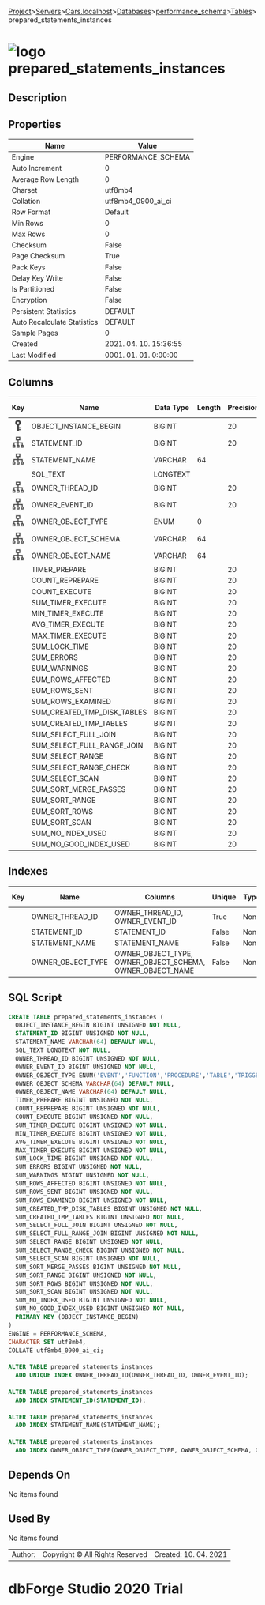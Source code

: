 [Project](../../../../../startpage.md)>[Servers](../../../../Servers.md)>[Cars.localhost](../../../Cars.localhost.md)>[Databases](../../Databases.md)>[performance_schema](../performance_schema.md)>[Tables](Tables.md)>prepared_statements_instances


# ![logo](../../../../../Images/table64.svg) prepared_statements_instances

## <a name="#Description"></a>Description
> 
## <a name="#Properties"></a>Properties
|Name|Value|
|---|---|
|Engine|PERFORMANCE_SCHEMA|
|Auto Increment|0|
|Average Row Length|0|
|Charset|utf8mb4|
|Collation|utf8mb4_0900_ai_ci|
|Row Format|Default|
|Min Rows|0|
|Max Rows|0|
|Checksum|False|
|Page Checksum|True|
|Pack Keys|False|
|Delay Key Write|False|
|Is Partitioned|False|
|Encryption|False|
|Persistent Statistics|DEFAULT|
|Auto Recalculate Statistics|DEFAULT|
|Sample Pages|0|
|Created|2021. 04. 10. 15:36:55|
|Last Modified|0001. 01. 01. 0:00:00|


## <a name="#Columns"></a>Columns
|Key|Name|Data Type|Length|Precision|Scale|Unsigned|Zerofill|Binary|Not Null|Auto Increment|Default|Virtual|Description|
|:---:|---|---|---|---|---|---|---|---|---|---|---|---|---|
|[![Primary Key ](../../../../../Images/primarykey.svg)](#Indexes)|OBJECT_INSTANCE_BEGIN|BIGINT||20||True|False|False|True|False||False||
|[![Indexes STATEMENT_ID](../../../../../Images/index.svg)](#Indexes)|STATEMENT_ID|BIGINT||20||True|False|False|True|False||False||
|[![Indexes STATEMENT_NAME](../../../../../Images/index.svg)](#Indexes)|STATEMENT_NAME|VARCHAR|64|||False|False|False|False|False|NULL|False||
||SQL_TEXT|LONGTEXT||||False|False|False|True|False||False||
|[![Indexes OWNER_THREAD_ID](../../../../../Images/index.svg)](#Indexes)|OWNER_THREAD_ID|BIGINT||20||True|False|False|True|False||False||
|[![Indexes OWNER_THREAD_ID](../../../../../Images/index.svg)](#Indexes)|OWNER_EVENT_ID|BIGINT||20||True|False|False|True|False||False||
|[![Indexes OWNER_OBJECT_TYPE](../../../../../Images/index.svg)](#Indexes)|OWNER_OBJECT_TYPE|ENUM|0|||False|False|False|False|False|NULL|False||
|[![Indexes OWNER_OBJECT_TYPE](../../../../../Images/index.svg)](#Indexes)|OWNER_OBJECT_SCHEMA|VARCHAR|64|||False|False|False|False|False|NULL|False||
|[![Indexes OWNER_OBJECT_TYPE](../../../../../Images/index.svg)](#Indexes)|OWNER_OBJECT_NAME|VARCHAR|64|||False|False|False|False|False|NULL|False||
||TIMER_PREPARE|BIGINT||20||True|False|False|True|False||False||
||COUNT_REPREPARE|BIGINT||20||True|False|False|True|False||False||
||COUNT_EXECUTE|BIGINT||20||True|False|False|True|False||False||
||SUM_TIMER_EXECUTE|BIGINT||20||True|False|False|True|False||False||
||MIN_TIMER_EXECUTE|BIGINT||20||True|False|False|True|False||False||
||AVG_TIMER_EXECUTE|BIGINT||20||True|False|False|True|False||False||
||MAX_TIMER_EXECUTE|BIGINT||20||True|False|False|True|False||False||
||SUM_LOCK_TIME|BIGINT||20||True|False|False|True|False||False||
||SUM_ERRORS|BIGINT||20||True|False|False|True|False||False||
||SUM_WARNINGS|BIGINT||20||True|False|False|True|False||False||
||SUM_ROWS_AFFECTED|BIGINT||20||True|False|False|True|False||False||
||SUM_ROWS_SENT|BIGINT||20||True|False|False|True|False||False||
||SUM_ROWS_EXAMINED|BIGINT||20||True|False|False|True|False||False||
||SUM_CREATED_TMP_DISK_TABLES|BIGINT||20||True|False|False|True|False||False||
||SUM_CREATED_TMP_TABLES|BIGINT||20||True|False|False|True|False||False||
||SUM_SELECT_FULL_JOIN|BIGINT||20||True|False|False|True|False||False||
||SUM_SELECT_FULL_RANGE_JOIN|BIGINT||20||True|False|False|True|False||False||
||SUM_SELECT_RANGE|BIGINT||20||True|False|False|True|False||False||
||SUM_SELECT_RANGE_CHECK|BIGINT||20||True|False|False|True|False||False||
||SUM_SELECT_SCAN|BIGINT||20||True|False|False|True|False||False||
||SUM_SORT_MERGE_PASSES|BIGINT||20||True|False|False|True|False||False||
||SUM_SORT_RANGE|BIGINT||20||True|False|False|True|False||False||
||SUM_SORT_ROWS|BIGINT||20||True|False|False|True|False||False||
||SUM_SORT_SCAN|BIGINT||20||True|False|False|True|False||False||
||SUM_NO_INDEX_USED|BIGINT||20||True|False|False|True|False||False||
||SUM_NO_GOOD_INDEX_USED|BIGINT||20||True|False|False|True|False||False||

## <a name="#Indexes"></a>Indexes
|Key|Name|Columns|Unique|Type|Key Lengths|
|:---:|---|---|---|---|---|
||OWNER_THREAD_ID|OWNER_THREAD_ID, OWNER_EVENT_ID|True|None||
||STATEMENT_ID|STATEMENT_ID|False|None||
||STATEMENT_NAME|STATEMENT_NAME|False|None||
||OWNER_OBJECT_TYPE|OWNER_OBJECT_TYPE, OWNER_OBJECT_SCHEMA, OWNER_OBJECT_NAME|False|None||

## <a name="#SqlScript"></a>SQL Script
```SQL
CREATE TABLE prepared_statements_instances (
  OBJECT_INSTANCE_BEGIN BIGINT UNSIGNED NOT NULL,
  STATEMENT_ID BIGINT UNSIGNED NOT NULL,
  STATEMENT_NAME VARCHAR(64) DEFAULT NULL,
  SQL_TEXT LONGTEXT NOT NULL,
  OWNER_THREAD_ID BIGINT UNSIGNED NOT NULL,
  OWNER_EVENT_ID BIGINT UNSIGNED NOT NULL,
  OWNER_OBJECT_TYPE ENUM('EVENT','FUNCTION','PROCEDURE','TABLE','TRIGGER') DEFAULT NULL,
  OWNER_OBJECT_SCHEMA VARCHAR(64) DEFAULT NULL,
  OWNER_OBJECT_NAME VARCHAR(64) DEFAULT NULL,
  TIMER_PREPARE BIGINT UNSIGNED NOT NULL,
  COUNT_REPREPARE BIGINT UNSIGNED NOT NULL,
  COUNT_EXECUTE BIGINT UNSIGNED NOT NULL,
  SUM_TIMER_EXECUTE BIGINT UNSIGNED NOT NULL,
  MIN_TIMER_EXECUTE BIGINT UNSIGNED NOT NULL,
  AVG_TIMER_EXECUTE BIGINT UNSIGNED NOT NULL,
  MAX_TIMER_EXECUTE BIGINT UNSIGNED NOT NULL,
  SUM_LOCK_TIME BIGINT UNSIGNED NOT NULL,
  SUM_ERRORS BIGINT UNSIGNED NOT NULL,
  SUM_WARNINGS BIGINT UNSIGNED NOT NULL,
  SUM_ROWS_AFFECTED BIGINT UNSIGNED NOT NULL,
  SUM_ROWS_SENT BIGINT UNSIGNED NOT NULL,
  SUM_ROWS_EXAMINED BIGINT UNSIGNED NOT NULL,
  SUM_CREATED_TMP_DISK_TABLES BIGINT UNSIGNED NOT NULL,
  SUM_CREATED_TMP_TABLES BIGINT UNSIGNED NOT NULL,
  SUM_SELECT_FULL_JOIN BIGINT UNSIGNED NOT NULL,
  SUM_SELECT_FULL_RANGE_JOIN BIGINT UNSIGNED NOT NULL,
  SUM_SELECT_RANGE BIGINT UNSIGNED NOT NULL,
  SUM_SELECT_RANGE_CHECK BIGINT UNSIGNED NOT NULL,
  SUM_SELECT_SCAN BIGINT UNSIGNED NOT NULL,
  SUM_SORT_MERGE_PASSES BIGINT UNSIGNED NOT NULL,
  SUM_SORT_RANGE BIGINT UNSIGNED NOT NULL,
  SUM_SORT_ROWS BIGINT UNSIGNED NOT NULL,
  SUM_SORT_SCAN BIGINT UNSIGNED NOT NULL,
  SUM_NO_INDEX_USED BIGINT UNSIGNED NOT NULL,
  SUM_NO_GOOD_INDEX_USED BIGINT UNSIGNED NOT NULL,
  PRIMARY KEY (OBJECT_INSTANCE_BEGIN)
)
ENGINE = PERFORMANCE_SCHEMA,
CHARACTER SET utf8mb4,
COLLATE utf8mb4_0900_ai_ci;

ALTER TABLE prepared_statements_instances 
  ADD UNIQUE INDEX OWNER_THREAD_ID(OWNER_THREAD_ID, OWNER_EVENT_ID);

ALTER TABLE prepared_statements_instances 
  ADD INDEX STATEMENT_ID(STATEMENT_ID);

ALTER TABLE prepared_statements_instances 
  ADD INDEX STATEMENT_NAME(STATEMENT_NAME);

ALTER TABLE prepared_statements_instances 
  ADD INDEX OWNER_OBJECT_TYPE(OWNER_OBJECT_TYPE, OWNER_OBJECT_SCHEMA, OWNER_OBJECT_NAME);
```

## <a name="#DependsOn"></a>Depends On
No items found

## <a name="#UsedBy"></a>Used By
No items found

||||
|---|---|---|
|Author: |Copyright © All Rights Reserved|Created: 10. 04. 2021|
# dbForge Studio 2020 Trial